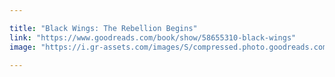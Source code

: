 ```yaml
---

title: "Black Wings: The Rebellion Begins"
link: "https://www.goodreads.com/book/show/58655310-black-wings"
image: "https://i.gr-assets.com/images/S/compressed.photo.goodreads.com/books/1627560187l/58655310._SY475_.jpg"

---
```


